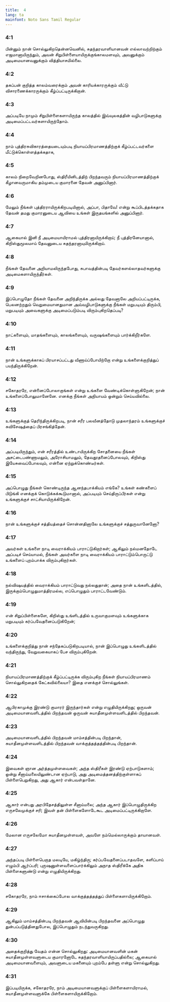 ```yaml
---
title:  4
lang: ta
mainfont: Noto Sans Tamil Regular
---
```


###  4:1

பின்னும் நான் சொல்லுகிறதென்னவெனில், சுதந்தரவாளியானவன் எல்லாவற்றிற்கும் எஜமானாயிருந்தும், அவன் சிறுபிள்ளையாயிருக்குங்காலமளவும், அவனுக்கும் அடிமையானவனுக்கும் வித்தியாசமில்லை.

###  4:2

தகப்பன் குறித்த காலம்வரைக்கும் அவன் காரியக்காரருக்கும் வீட்டு விசாரணைக்காரருக்கும் கீழ்ப்பட்டிருக்கிறான்.

###  4:3

அப்படியே நாமும் சிறுபிள்ளைகளாயிருந்த காலத்தில் இவ்வுலகத்தின் வழிபாடுகளுக்கு அடிமைப்பட்டவர்களாயிருந்தோம்.

###  4:4

நாம் புத்திரசுவிகாரத்தையடையும்படி நியாயப்பிரமாணத்திற்குக் கீழ்ப்பட்டவர்களை மீட்டுக்கொள்ளத்தக்கதாக,

###  4:5

காலம் நிறைவேறினபோது, ஸ்திரீயினிடத்திற் பிறந்தவரும் நியாயப்பிரமாணத்திற்குக் கீழானவருமாகிய தம்முடைய குமாரனை தேவன் அனுப்பினார்.

###  4:6

மேலும் நீங்கள் புத்திரராயிருக்கிறபடியினால், அப்பா, பிதாவே! என்று கூப்பிடத்தக்கதாக தேவன் தமது குமாரனுடைய ஆவியை உங்கள் இருதயங்களில் அனுப்பினார்.

###  4:7

ஆகையால் இனி நீ அடிமையாயிராமல் புத்திரனாயிருக்கிறாய்; நீ புத்திரனேயானால், கிறிஸ்துமூலமாய் தேவனுடைய சுதந்தரனாயுமிருக்கிறாய்.

###  4:8

நீங்கள் தேவனை அறியாமலிருந்தபோது, சுபாவத்தின்படி தேவர்களல்லாதவர்களுக்கு அடிமைகளாயிருந்தீர்கள்.

###  4:9

இப்பொழுதோ நீங்கள் தேவனை அறிந்திருக்க அல்லது தேவனாலே அறியப்பட்டிருக்க, பெலனற்றதும் வெறுமையானதுமான அவ்வழிபாடுகளுக்கு நீங்கள் மறுபடியும் திரும்பி, மறுபடியும் அவைகளுக்கு அடிமைப்படும்படி விரும்புகிறதெப்படி?

###  4:10

நாட்களையும், மாதங்களையும், காலங்களையும், வருஷங்களையும் பார்க்கிறீர்களே.

###  4:11

நான் உங்களுக்காகப் பிரயாசப்பட்டது வீணாய்ப்போயிற்றோ என்று உங்களைக்குறித்துப் பயந்திருக்கிறேன்.

###  4:12

சகோதரரே, என்னைப்போலாகுங்கள் என்று உங்களை வேண்டிக்கொள்ளுகிறேன்; நான் உங்களைப்போலுமானேனே. எனக்கு நீங்கள் அநியாயம் ஒன்றும் செய்யவில்லை.

###  4:13

உங்களுக்குத் தெரிந்திருக்கிறபடி, நான் சரீர பலவீனத்தோடு முதலாந்தரம் உங்களுக்குச் சுவிசேஷத்தைப் பிரசங்கித்தேன்.

###  4:14

அப்படியிருந்தும், என் சரீரத்தில் உண்டாயிருக்கிற சோதனையை நீங்கள் அசட்டைபண்ணாமலும், அரோசியாமலும், தேவதூதனைப்போலவும், கிறிஸ்து இயேசுவைப்போலவும், என்னை ஏற்றுக்கொண்டீர்கள்.

###  4:15

அப்பொழுது நீங்கள் கொண்டிருந்த ஆனந்தபாக்கியம் எங்கே? உங்கள் கண்களைப் பிடுங்கி எனக்குக் கொடுக்கக்கூடுமானால், அப்படியும் செய்திருப்பீர்கள் என்று உங்களுக்குச் சாட்சியாயிருக்கிறேன்.

###  4:16

நான் உங்களுக்குச் சத்தியத்தைச் சொன்னதினாலே உங்களுக்குச் சத்துருவானேனோ?

###  4:17

அவர்கள் உங்களை நாடி வைராக்கியம் பாராட்டுகிறார்கள்; ஆகிலும் நல்மனதோடே அப்படிச் செய்யாமல், நீங்கள் அவர்களை நாடி வைராக்கியம் பாராட்டும்பொருட்டு உங்களைப் புறம்பாக்க விரும்புகிறார்கள்.

###  4:18

நல்விஷயத்தில் வைராக்கியம் பாராட்டுவது நல்லதுதான்; அதை நான் உங்களிடத்தில், இருக்கும்பொழுதுமாத்திரமல்ல, எப்பொழுதும் பாராட்டவேண்டும்.

###  4:19

என் சிறுப்பிள்ளைகளே, கிறிஸ்து உங்ளிடத்தில் உருவாகுமளவும் உங்களுக்காக மறுபடியும் கர்ப்பவேதனைப்படுகிறேன்;

###  4:20

உங்களைக்குறித்து நான் சந்தேகப்படுகிறபடியால், நான் இப்பொழுது உங்களிடத்தில் வந்திருந்து, வேறுவகையாகப் பேச விரும்புகிறேன்.

###  4:21

நியாயப்பிரமாணத்திற்குக் கீழ்ப்பட்டிருக்க விரும்புகிற நீங்கள் நியாயப்பிரமாணம் சொல்லுகிறதைக் கேட்கவில்லையா? இதை எனக்குச் சொல்லுங்கள்.

###  4:22

ஆபிரகாமுக்கு இரண்டு குமாரர் இருந்தார்கள் என்று எழுதியிருக்கிறது; ஒருவன் அடிமையானவளிடத்தில் பிறந்தவன் ஒருவன் சுயாதீனமுள்ளவளிடத்தில் பிறந்தவன்.

###  4:23

அடிமையானவளிடத்தில் பிறந்தவன் மாம்சத்தின்படி பிறந்தான், சுயாதீனமுள்ளவளிடத்தில் பிறந்தவன் வாக்குத்தத்தத்தின்படி பிறந்தான்.

###  4:24

இவைகள் ஞான அர்த்தமுள்ளவைகள்; அந்த ஸ்திரீகள் இரண்டு ஏற்பாடுகளாம்; ஒன்று சீனாய்மலையிலுண்டான ஏற்பாடு, அது அடிமைத்தனத்திற்குள்ளாகப் பிள்ளைபெறுகிறது, அது ஆகார் என்பவள்தானே.

###  4:25

ஆகார் என்பது அரபிதேசத்திலுள்ள சீனாய்மலை; அந்த ஆகார் இப்பொழுதிருக்கிற எருசலேமுக்குச் சரி; இவள் தன் பிள்ளைகளோடேகூட அடிமைப்பட்டிருக்கிறாளே.

###  4:26

மேலான எருசலேமோ சுயாதீனமுள்ளவள், அவளே நம்மெல்லாருக்கும் தாயானவள்.

###  4:27

அந்தப்படி பிள்ளைபெறாத மலடியே, மகிழ்ந்திரு; கர்ப்பவேதனைப்படாதவளே, களிப்பாய் எழும்பி ஆர்ப்பரி; புருஷனுள்ளவளைப்பார்க்கிலும் அநாத ஸ்திரீக்கே அதிக பிள்ளைகளுண்டு என்று எழுதியிருக்கிறது.

###  4:28

சகோதரரே, நாம் ஈசாக்கைப்போல வாக்குத்தத்தத்துப் பிள்ளைகளாயிருக்கிறோம்.

###  4:29

ஆகிலும் மாம்சத்தின்படி பிறந்தவன் ஆவியின்படி பிறந்தவனை அப்பொழுது துன்பப்படுத்தினதுபோல, இப்பொழுதும் நடந்துவருகிறது.

###  4:30

அதைக்குறித்து வேதம் என்ன சொல்லுகிறது: அடிமையானவளின் மகன் சுயாதீனமுள்ளவளுடைய குமாரனோடே சுதந்தரவாளியாயிருப்பதில்லை; ஆகையால் அடிமையானவளையும், அவளுடைய மகனையும் புறம்பே தள்ளு என்று சொல்லுகிறது.

###  4:31

இப்படியிருக்க, சகோதரரே, நாம் அடிமையானவளுக்குப் பிள்ளைகளாயிராமல், சுயாதீனமுள்ளவளுக்கே பிள்ளைகளாயிருக்கிறோம்.

